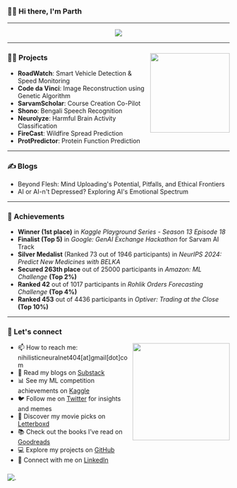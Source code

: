 ### 🙋‍♂️ Hi there, I'm Parth
---

<p align="center">
  <img src="https://github.com/nihilisticneuralnet/nihilisticneuralnet/assets/138315505/06f20358-8a8b-46af-9186-4ea787c10eca" ></p>

---
###

<img align="right" height="180" src="https://github.com/nihilisticneuralnet/nihilisticneuralnet/assets/138315505/c0dc2dc4-2ddc-45b3-89ab-ede2b112c334"  />

### 🧑‍💻 Projects

- **RoadWatch**: Smart Vehicle Detection & Speed Monitoring
- **Code da Vinci**: Image Reconstruction using Genetic Algorithm
- **SarvamScholar**: Course Creation Co-Pilot
- **Shono**: Bengali Speech Recognition
- **Neurolyze**: Harmful Brain Activity Classification
- **FireCast**: Wildfire Spread Prediction
- **ProtPredictor**: Protein Function Prediction
  
---
###
### ✍️ Blogs
- Beyond Flesh: Mind Uploading's Potential, Pitfalls, and Ethical Frontiers       
- AI or AI-n't Depressed? Exploring AI's Emotional Spectrum
---
###
### 🌟 Achievements
- **Winner (1st place)** in *Kaggle Playground Series - Season 13 Episode 18*
- **Finalist (Top 5)** in *Google: GenAI Exchange Hackathon* for Sarvam AI Track
- **Silver Medalist** (Ranked 73 out of 1946 participants) in *NeurIPS 2024: Predict New Medicines with BELKA*
- **Secured 263th place** out of 25000 participants in *Amazon: ML Challenge* **(Top 2%)**
- **Ranked 42** out of 1017 participants in *Rohlik Orders Forecasting Challenge* **(Top 4%)**
- **Ranked 453** out of 4436 participants in *Optiver: Trading at the Close* **(Top 10%)**
---
###
### 📲 Let's connect

<img align="right" height="220" src="https://i.imgflip.com/97bfq8.jpg"  />

- 📫 How to reach me: nihilisticneuralnet404[at]gmail[dot]com
- 📝 Read my blogs on [Substack](https://nihilisticneuralnet.substack.com/)
- 📊 See my ML competition achievements on [Kaggle](https://www.kaggle.com/nihilisticneuralnet)
- 🐦 Follow me on [Twitter](https://twitter.com/nihilisticnn404) for insights and memes
- 🎥 Discover my movie picks on [Letterboxd](https://letterboxd.com/nihilisticnn404/)
- 📚 Check out the books I’ve read on [Goodreads](https://www.goodreads.com/nihilisticneuralnet)
- 💻 Explore my projects on [GitHub](https://github.com/nihilisticneuralnet/)
- 🔗 Connect with me on [LinkedIn](https://www.linkedin.com/in/nihilisticneuralnet/)

###
![.](https://github.com/nihilisticneuralnet/nihilisticneuralnet/assets/138315505/1ac33bd7-9d4d-4b6b-a170-65e5aadc363e)

<br clear="both">
